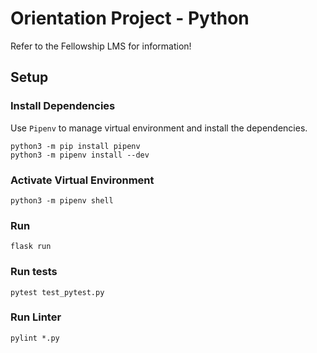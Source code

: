 # Orientation Project - Python

Refer to the Fellowship LMS for information!

## Setup
### Install Dependencies
Use `Pipenv` to manage virtual environment and install the dependencies.
```
python3 -m pip install pipenv
python3 -m pipenv install --dev
```
### Activate Virtual Environment
```
python3 -m pipenv shell
```

### Run
```
flask run
```

### Run tests
```
pytest test_pytest.py
```

### Run Linter
```
pylint *.py
```
